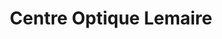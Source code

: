 ---
title: "Centre Optique Lemaire"
url: /fontenay-aux-roses/centre-optique-lemaire/
shop: opticien
---